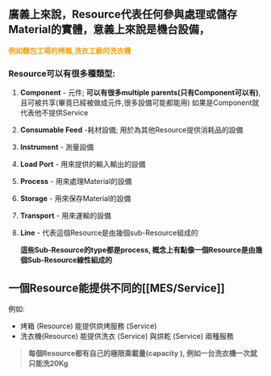 ## **廣義上來說，Resource代表任何參與處理或儲存Material的實體，意義上來說是機台設備，**


**<font color="#F7A004">例如麵包工場的烤箱,洗衣工廠的洗衣機</font>**
### **Resource可以有很多種類型**:

1.  **Component** - 元件; **可以有很多multiple parents(只有Component可以有)**, 且可被共享(畢竟已經被做成元件,很多設備可能都能用) 如果是Component就代表他不提供Service
2. **Consumable Feed** -耗材設備; 用於為其他Resource提供消耗品的設備

3. **Instrument** - 測量設備

4. **Load Port** - 用來提供的輸入輸出的設備

5. **Process** - 用來處理Material的設備
   
6. **Storage** - 用來保存Material的設備
   
7. **Transport** - 用來運輸的設備
   
8. **Line** - 代表這個Resource是由幾個sub-Resource組成的
   
    **這些Sub-Resource的type都是process, 概念上有點像一個Resource是由幾個Sub-Resource線性組成的**

## **一個Resource能**提供不同的[[MES/Service]]

例如:
* 烤箱 (Resource) 能提供烘烤服務 (Service)
* 洗衣機(Resource) 能提供洗衣 (Service) 與烘乾 (Service) 兩種服務

> **每個Resource都有自己的極限乘載量(capacity ), 例如一台洗衣機一次就只能洗20Kg**